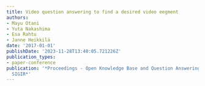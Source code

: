 ```yaml
---
title: Video question answering to find a desired video eegment
authors:
- Mayu Otani
- Yuta Nakashima
- Esa Rahtu
- Janne Heikkilä
date: '2017-01-01'
publishDate: '2023-11-28T13:40:05.721226Z'
publication_types:
- paper-conference
publication: '*Proceedings - Open Knowledge Base and Question Answering Workshop at
  SIGIR*'
---
```

